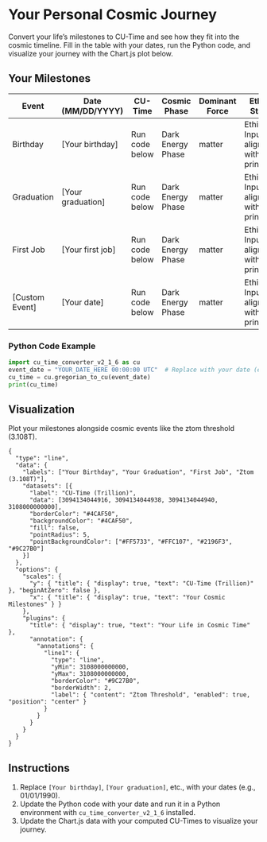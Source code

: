 # Your Personal Cosmic Journey

Convert your life’s milestones to CU-Time and see how they fit into the cosmic timeline. Fill in the table with your dates, run the Python code, and visualize your journey with the Chart.js plot below.

## Your Milestones
| Event | Date (MM/DD/YYYY) | CU-Time | Cosmic Phase | Dominant Force | Ethical Status |
|-------|-------------------|---------|--------------|----------------|----------------|
| Birthday | [Your birthday] | Run code below | Dark Energy Phase | matter | Ethical: Input aligns with CU principles |
| Graduation | [Your graduation] | Run code below | Dark Energy Phase | matter | Ethical: Input aligns with CU principles |
| First Job | [Your first job] | Run code below | Dark Energy Phase | matter | Ethical: Input aligns with CU principles |
| [Custom Event] | [Your date] | Run code below | Dark Energy Phase | matter | Ethical: Input aligns with CU principles |

### Python Code Example
```python
import cu_time_converter_v2_1_6 as cu
event_date = "YOUR_DATE_HERE 00:00:00 UTC"  # Replace with your date (e.g., 01/01/1990)
cu_time = cu.gregorian_to_cu(event_date)
print(cu_time)
```

## Visualization
Plot your milestones alongside cosmic events like the ztom threshold (3.108T).

```chartjs
{
  "type": "line",
  "data": {
    "labels": ["Your Birthday", "Your Graduation", "First Job", "Ztom (3.108T)"],
    "datasets": [{
      "label": "CU-Time (Trillion)",
      "data": [3094134044916, 3094134044938, 3094134044940, 3108000000000],
      "borderColor": "#4CAF50",
      "backgroundColor": "#4CAF50",
      "fill": false,
      "pointRadius": 5,
      "pointBackgroundColor": ["#FF5733", "#FFC107", "#2196F3", "#9C27B0"]
    }]
  },
  "options": {
    "scales": {
      "y": { "title": { "display": true, "text": "CU-Time (Trillion)" }, "beginAtZero": false },
      "x": { "title": { "display": true, "text": "Your Cosmic Milestones" } }
    },
    "plugins": {
      "title": { "display": true, "text": "Your Life in Cosmic Time" },
      "annotation": {
        "annotations": {
          "line1": {
            "type": "line",
            "yMin": 3108000000000,
            "yMax": 3108000000000,
            "borderColor": "#9C27B0",
            "borderWidth": 2,
            "label": { "content": "Ztom Threshold", "enabled": true, "position": "center" }
          }
        }
      }
    }
  }
}
```

## Instructions
1. Replace `[Your birthday]`, `[Your graduation]`, etc., with your dates (e.g., 01/01/1990).
2. Update the Python code with your date and run it in a Python environment with `cu_time_converter_v2_1_6` installed.
3. Update the Chart.js data with your computed CU-Times to visualize your journey.